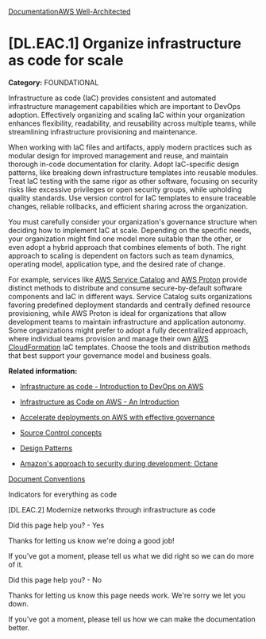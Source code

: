 [Documentation](/index.html)[AWS Well-Architected](devops-guidance.html)

# [DL.EAC.1] Organize infrastructure as code for scale

**Category:** FOUNDATIONAL

Infrastructure as code (IaC) provides consistent and automated infrastructure management capabilities which are important to DevOps adoption. Effectively organizing and scaling IaC within your organization enhances flexibility, readability, and reusability across multiple teams, while streamlining infrastructure provisioning and maintenance.

When working with IaC files and artifacts, apply modern practices such as modular design for improved management and reuse, and maintain thorough in-code documentation for clarity. Adopt IaC-specific design patterns, like breaking down infrastructure templates into reusable modules. Treat IaC testing with the same rigor as other software, focusing on security risks like excessive privileges or open security groups, while upholding quality standards. Use version control for IaC templates to ensure traceable changes, reliable rollbacks, and efficient sharing across the organization.

You must carefully consider your organization's governance structure when deciding how to implement IaC at scale. Depending on the specific needs, your organization might find one model more suitable than the other, or even adopt a hybrid approach that combines elements of both. The right approach to scaling is dependent on factors such as team dynamics, operating model, application type, and the desired rate of change.

For example, services like [AWS Service Catalog](https://aws.amazon.com/servicecatalog/) and [AWS Proton](https://aws.amazon.com/proton/) provide distinct methods to distribute and consume secure-by-default software components and IaC in different ways. Service Catalog suits organizations favoring predefined deployment standards and centrally defined resource provisioning, while AWS Proton is ideal for organizations that allow development teams to maintain infrastructure and application autonomy. Some organizations might prefer to adopt a fully decentralized approach, where individual teams provision and manage their own [AWS CloudFormation](https://aws.amazon.com/cloudformation/) IaC templates. Choose the tools and distribution methods that best support your governance model and business goals.

**Related information:**

* [Infrastructure as code - Introduction to DevOps on AWS](https://docs.aws.amazon.com/whitepapers/latest/introduction-devops-aws/infrastructure-as-code.html)

* [Infrastructure as Code on AWS - An Introduction](https://blog.awsfundamentals.com/infrastructure-as-code-on-aws-an-introduction)

* [Accelerate deployments on AWS with effective governance](https://aws.amazon.com/blogs/architecture/accelerate-deployments-on-aws-with-effective-governance/)

* [Source Control concepts](https://aws.amazon.com/devops/source-control/)

* [Design Patterns](https://refactoring.guru/design-patterns)

* [Amazon's approach to security during development: Octane](https://youtu.be/NeR7FhHqDGQ?t=1571)


[Document Conventions](/general/latest/gr/docconventions.html)

Indicators for everything as code

\[DL.EAC.2] Modernize networks through infrastructure as code

Did this page help you? - Yes

Thanks for letting us know we're doing a good job!

If you've got a moment, please tell us what we did right so we can do more of it.

Did this page help you? - No

Thanks for letting us know this page needs work. We're sorry we let you down.

If you've got a moment, please tell us how we can make the documentation better.</awsdocs-view></awsui-app-layout>
